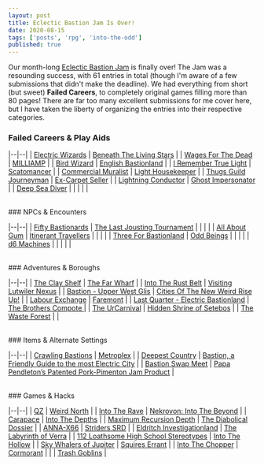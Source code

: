```yaml
---
layout: post
title: Eclectic Bastion Jam Is Over!
date: 2020-08-15
tags: ['posts', 'rpg', 'into-the-odd']
published: true
---
```


Our month-long [Eclectic Bastion Jam](https://itch.io/jam/eclectic-bastion-jam) is finally over! The Jam was a resounding success, with 61 entries in total (though I'm aware of a few submissions that didn't make the deadline). We had everything from short (but sweet) **Failed Careers**, to completely original games filling more than 80 pages! There are far too many excellent submissions for me cover here, but I have taken the liberty of organizing the entries into their respective categories.

### Failed Careers & Play Aids

|--|--|
| [Electric Wizards](https://awkwardturtle.itch.io/electric-wizards) | [Beneath The Living Stars](https://poetryalpastor.itch.io/beneath-the-living-stars) |
| [Wages For The Dead](https://radmad.itch.io/wages-for-the-dead) | [MILLIAMP](https://olobosk.itch.io/milliamp) |
| [Bird Wizard](https://cosmicorrery.itch.io/bird-wizard) | [English Bastionland](https://quietude.itch.io/english-bastionland) |
| [I Remember True Light](https://wiegraf.itch.io/i-remember-true-light) | [Scatomancer](https://tyrannoeil.itch.io/scatomancien) |
| [Commercial Muralist](https://luis-logic.itch.io/commercial-muralist) | [Light Housekeeper](https://maxkaemmerer.itch.io/light-housekeeper) |
| [Thugs Guild Journeyman](https://cosmicorrery.itch.io/thugs-guild-journeyman) | [Ex-Carpet Seller](https://cosmicorrery.itch.io/ex-carpet-seller) |
| [Lightning Conductor](https://cosmicorrery.itch.io/lightning-conductor) | [Ghost Impersonator](https://jamiltron.itch.io/ghost-impersonator) |
| [Deep Sea Diver](https://cosmicorrery.itch.io/entrapped-diver) |  |  |  |  |

<br>
### NPCs & Encounters

|--|--|
| [Fifty Bastionards](https://roqueromero.itch.io/50bastionards) | [The Last Jousting Tournament](https://kingtaran.itch.io/thelastjoustingtornament) |  |  |  |
| [All About Gum](https://gmcactus.itch.io/allaboutgum) | [Itinerant Travellers](https://blackpowderchef.itch.io/itineranttravellers) |  |  |  |
| [Three For Bastionland](https://cosmicorrery.itch.io/threeforbastionland) | [Odd Beings](https://cosmicorrery.itch.io/oddbeings)  |  |  |  |
| [d6 Machines](https://technoskald.itch.io/d6machines) |  |  |  |  |

<br>
### Adventures & Boroughs

|--|--|
| [The Clay Shelf](https://yochaigal.itch.io/the-clay-shelf) | [The Far Wharf](https://scopsong.itch.io/the-far-wharf) |
| [Into The Rust Belt](https://bordercholly.itch.io/into-the-rust-belt) | [Visiting Lutwiler Nexus](https://neeth.itch.io/visiting-lutwiler-nexus-a-travel-guide-to-bastions-unexplored-sub-district) |
| [Bastion - Upper West Glis](https://3rddog.itch.io/bastion-upper-west-glis) | [Cities Of The New Weird Rise Up!](https://notrueindian.itch.io/cities-of-the-new-weird-rise-up) |
| [Labour Exchange](https://robotfrancis.itch.io/labour-exchange) | [Faremont](https://luis-logic.itch.io/faremont-borough) |
| [Last Quarter - Electric Bastionland](https://triceranuke.itch.io/last-quarter-electric-bastionland-borough) | [The Brothers Compote ](https://the-bearded-belgian.itch.io/the-brothers-compote) |
| [The UrCarnival](https://willzo.itch.io/the-urcarnival) | [Hidden Shrine of Setebos](https://vagabundork.itch.io/hidden-shrine-of-setebos) |
| [The Waste Forest](https://tchom.itch.io/the-waste-forest) |  |

<br>
### Items & Alternate Settings

|--|--|
| [Crawling Bastions](https://maxver.itch.io/crawling-bastions) | [Metroplex](https://reptilianesoterica.itch.io/metroplex) |
| [Deepest Country](https://svonrader.itch.io/deepest-country) | [Bastion, a Friendly Guide to the most Electric City](https://jbfh.itch.io/a-guide-to-bastion) |
| [Bastion Swap Meet](https://twocalf.itch.io/bastion-swap-meet) | [Papa Pendleton’s Patented Pork-Pimenton Jam Product](https://bordercholly.itch.io/papa-pendletons-patented-pork-pimenton-jam-product) |

<br>
### Games & Hacks

|--|--|
| [QZ](https://jasontocci.itch.io/qz) | [Weird North](https://classless-kobolds.itch.io/weird-north) |
| [Into The Rave](https://pitch-black-lair.itch.io/into-the-rave) | [Nekrovon: Into The Beyond](https://walterlicinio.itch.io/nekrovon) |
| [Carapace](https://torthevic.itch.io/carapace) | [Into The Depths](https://cosmicorrery.itch.io/into-the-depths) |
| [Maximum Recursion Depth](https://maxcan7.itch.io/maximum-recursion-depth-or-sometimes-the-only-way-to-win-is-to-stop-playing) | [The Diabolical Dossier](https://rmossie.itch.io/the-diabolical-dossier) |
| [ANNA-X66](https://scablandspress.itch.io/anna-x66) | [Striders SRD](https://gearoong.itch.io/striders-srd) |
| [Eldritch Investigationland](https://pellep.itch.io/eldritchinvestigationland) | [The Labyrinth of Verra](https://joaquin-ollo.itch.io/the-labyrinth-of-verra) |
| [112 Loathsome High School Stereotypes](https://jaspermeer.itch.io/loathsome) | [Into The Hollow](https://underwaterowlbear.itch.io/into-the-hollow) |
| [Sky Whalers of Jupiter](https://cosmicorrery.itch.io/sky-whalers-of-jupiter) | [Squires Errant](https://flyrefi.itch.io/squires-errant) |
| [Into The Chopper](https://unspeakable-games.itch.io/into-the-chopper) | [Cormorant](https://seanfsmith.itch.io/cormorant-rpg) |
|  | [Trash Goblins](https://rmossie.itch.io/trash-goblins) |
